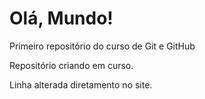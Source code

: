 # Olá, Mundo!
 Primeiro repositório do curso de Git e GitHub

 Repositório criando em curso.
 
 Linha alterada diretamento no site.

